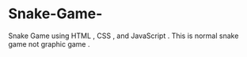 # Snake-Game-
Snake Game using HTML , CSS , and JavaScript . This is  normal snake game not graphic game .
